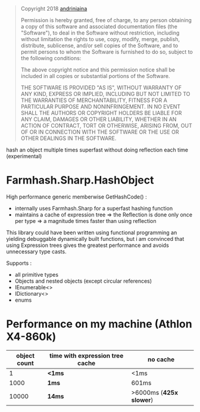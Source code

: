 > Copyright 2018 [andriniaina](https://github.com/andriniaina)
> 
> Permission is hereby granted, free of charge, to any person obtaining a copy of this software and associated documentation files (the "Software"), to deal in the Software without restriction, including without limitation the rights to use, copy, modify, merge, publish, distribute, sublicense, and/or sell copies of the Software, and to permit persons to whom the Software is furnished to do so, subject to the following conditions:
> 
> The above copyright notice and this permission notice shall be included in all copies or substantial portions of the Software.
> 
> THE SOFTWARE IS PROVIDED "AS IS", WITHOUT WARRANTY OF ANY KIND, EXPRESS OR IMPLIED, INCLUDING BUT NOT LIMITED TO THE WARRANTIES OF MERCHANTABILITY, FITNESS FOR A PARTICULAR PURPOSE AND NONINFRINGEMENT. IN NO EVENT SHALL THE AUTHORS OR COPYRIGHT HOLDERS BE LIABLE FOR ANY CLAIM, DAMAGES OR OTHER LIABILITY, WHETHER IN AN ACTION OF CONTRACT, TORT OR OTHERWISE, ARISING FROM, OUT OF OR IN CONNECTION WITH THE SOFTWARE OR THE USE OR OTHER DEALINGS IN THE SOFTWARE.


hash an object multiple times superfast without doing reflection each time (experimental)

Farmhash.Sharp.HashObject
======

High performance generic memberwise GetHashCode() :
* internally uses Farmhash.Sharp for a superfast hashing function
* maintains a cache of expression tree => the Reflection is done only once per type => a magnitude times faster than using reflection

This library could have been written using functional programming an yielding debuggable dynamically built functions, but i am convinced that using Expression trees gives the greatest performance and avoids unnecessary type casts.

Supports :
* all primitive types
* Objects and nested objects (except circular references)
* IEnumerable<>
* IDictionary<>
* enums

Performance on my machine (Athlon X4-860k)
======

| object count | time with expression tree cache | no cache                  |
|--------------|---------------------------------|---------------------------|
| 1            | **<1ms**                        | <1ms                      |
| 1000         | **1ms**                         | 601ms                     |
| 10000        | **14ms**                        | >6000ms (**425x slower**) |

